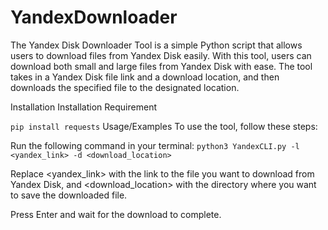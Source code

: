 # YandexDownloader
The Yandex Disk Downloader Tool is a simple Python script that allows users to download files from Yandex Disk easily. With this tool, users can download both small and large files from Yandex Disk with ease. The tool takes in a Yandex Disk file link and a download location, and then downloads the specified file to the designated location.


Installation
Installation Requirement

  ```pip install requests```
Usage/Examples
To use the tool, follow these steps:

Run the following command in your terminal:
```python3 YandexCLI.py -l <yandex_link> -d <download_location>```

Replace <yandex_link> with the link to the file you want to download from Yandex Disk, and <download_location> with the directory where you want to save the downloaded file.

Press Enter and wait for the download to complete.

